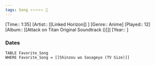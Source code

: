 ```yaml
---
tags: Song ⭐⭐⭐⭐⭐ 💛
---
```

[Time:: 1:35]
[Artist:: [[Linked Horizon]] ]
[Genre:: Anime]
[Played:: 12]
[Album:: [[Attack on Titan Original Soundtrack ()]]]
[Year:: ]
### Dates
````dataview
TABLE Favorite_Song
WHERE Favorite_Song = [[Shinzou wo Sasageyo (TV Size)]]
````